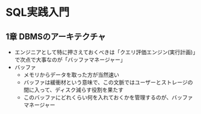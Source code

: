 # SQL実践入門

## 1章 DBMSのアーキテクチャ

- エンジニアとして特に押さえておくべきは「クエリ評価エンジン(実行計画)」で次点で大事なのが「バッファマネージャー」
- バッファ
  - メモリからデータを取った方が当然速い
  - バッファは緩衝材という意味で、この文脈ではユーザーとストレージの間に入って、ディスク減らす役割を果たす
  - このバッファにどれくらい何を入れておくかを管理するのが、バッファマネージャー